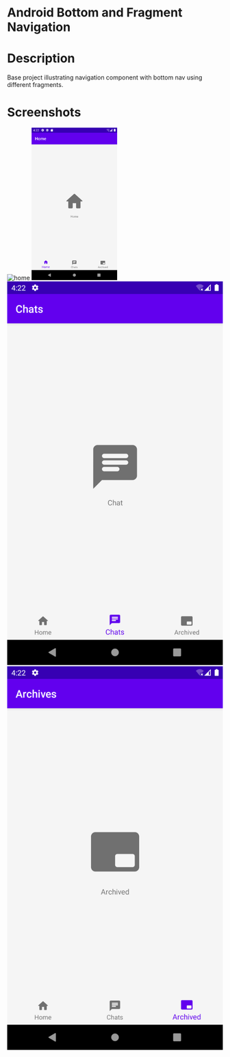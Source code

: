 # Android Bottom and Fragment Navigation
# Description
Base project illustrating navigation component with bottom nav using different fragments.

# Screenshots
![home]()
<img src="./screenshots/home.png" width="200" />
![chats](./screenshots/chats.png)
![archives](./screenshots/archives.png)